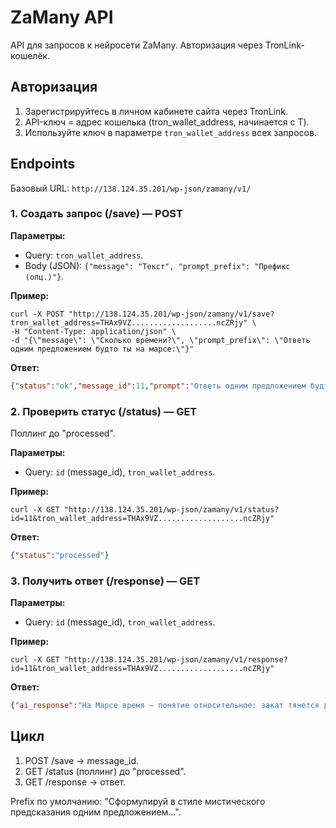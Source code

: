 # ZaMany API

API для запросов к нейросети ZaMany. Авторизация через TronLink-кошелёк.

## Авторизация

1. Зарегистрируйтесь в личном кабинете сайта через TronLink.
2. API-ключ = адрес кошелька (tron_wallet_address, начинается с T).
3. Используйте ключ в параметре `tron_wallet_address` всех запросов.

## Endpoints

Базовый URL: `http://138.124.35.201/wp-json/zamany/v1/`

### 1. Создать запрос (/save) — POST

**Параметры:**
- Query: `tron_wallet_address`.
- Body (JSON): `{"message": "Текст", "prompt_prefix": "Префикс (опц.)"}`.

**Пример:**
```
curl -X POST "http://138.124.35.201/wp-json/zamany/v1/save?tron_wallet_address=THAx9VZ...................ncZRjy" \
-H "Content-Type: application/json" \
-d "{\"message\": \"Сколько времени?\", \"prompt_prefix\": \"Ответь одним предложением будто ты на марсе:\"}"
```

**Ответ:**
```json
{"status":"ok","message_id":11,"prompt":"Ответь одним предложением будто ты на марсе: Сколько времени?"}
```

### 2. Проверить статус (/status) — GET

Поллинг до "processed".

**Параметры:**
- Query: `id` (message_id), `tron_wallet_address`.

**Пример:**
```
curl -X GET "http://138.124.35.201/wp-json/zamany/v1/status?id=11&tron_wallet_address=THAx9VZ...................ncZRjy"
```

**Ответ:**
```json
{"status":"processed"}
```

### 3. Получить ответ (/response) — GET

**Параметры:**
- Query: `id` (message_id), `tron_wallet_address`.

**Пример:**
```
curl -X GET "http://138.124.35.201/wp-json/zamany/v1/response?id=11&tron_wallet_address=THAx9VZ...................ncZRjy"
```

**Ответ:**
```json
{"ai_response":"На Марсе время — понятие относительное: закат тянется дольше, день длится чуть больше земного, а я всё так же измеряю его не часами — а колличеством сделанных шагов к будущему."}
```

## Цикл

1. POST /save → message_id.
2. GET /status (поллинг) до "processed".
3. GET /response → ответ.

Prefix по умолчанию: "Сформулируй в стиле мистического предсказания одним предложением...".

